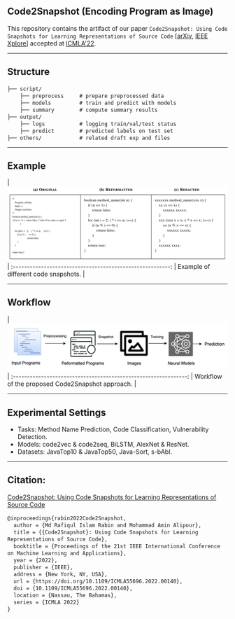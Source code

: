 ## Code2Snapshot (Encoding Program as Image)

This repository contains the artifact of our paper ``Code2Snapshot: Using Code Snapshots for Learning Representations of Source Code`` [[arXiv](https://doi.org/10.48550/arXiv.2111.01097), [IEEE Xplore](https://doi.org/10.1109/ICMLA55696.2022.00140)] accepted at [ICMLA'22](https://www.icmla-conference.org/icmla22/acceptedpapers.html).

---

## Structure

```
├── script/
    ├── preprocess     # prepare preprocessed data
    ├── models         # train and predict with models
    ├── summary        # compute summary results
├── output/
    ├── logs           # logging train/val/test status 
    ├── predict        # predicted labels on test set
├── others/            # related draft exp and files
``` 

---

## Example

|<img src="others/example.png" alt="Example of Snapshots"/>|
:--------------------------------------------------------:
|           Example of different code snapshots.           |

---

## Workflow

|<img src="others/workflow.png" alt="Workflow of Code2Snapshot"/>|
:--------------------------------------------------------------:
|        Workflow of the proposed Code2Snapshot approach.        |

---

## Experimental Settings

  * Tasks: Method Name Prediction, Code Classification, Vulnerability Detection.
  * Models: code2vec & code2seq, BiLSTM, AlexNet & ResNet.
  * Datasets: JavaTop10 & JavaTop50, Java-Sort, s-bAbI.

---

## Citation:

[Code2Snapshot: Using Code Snapshots for Learning Representations of Source Code](https://doi.org/10.48550/arXiv.2111.01097)

```
@inproceedings{rabin2022Code2Snapshot,
  author = {Md Rafiqul Islam Rabin and Mohammad Amin Alipour},
  title = {{Code2Snapshot}: Using Code Snapshots for Learning Representations of Source Code},
  booktitle = {Proceedings of the 21st IEEE International Conference on Machine Learning and Applications},
  year = {2022},
  publisher = {IEEE},
  address = {New York, NY, USA},
  url = {https://doi.org/10.1109/ICMLA55696.2022.00140},
  doi = {10.1109/ICMLA55696.2022.00140},
  location = {Nassau, The Bahamas},
  series = {ICMLA 2022}
}
```
